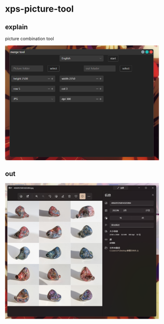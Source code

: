 # xps-picture-tool

## explain

picture combination tool

![image-20220227235214631](README.assets/image-20220227235214631.png)

## out

![image-20220227235544453](README.assets/image-20220227235544453.png)
